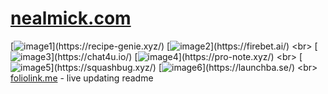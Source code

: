 # [nealmick.com](https://nealmick.com)
<!--- https://foliolink.me/ --->
[![image1](https://r2.foliolink.me/portfolio/portfolio/github/1/image1.png?)](https://recipe-genie.xyz/)
[![image2](https://r2.foliolink.me/portfolio/portfolio/github/1/image2.png?)](https://firebet.ai/)
<br>
[![image3](https://r2.foliolink.me/portfolio/portfolio/github/1/image3.png?)](https://chat4u.io/)
[![image4](https://r2.foliolink.me/portfolio/portfolio/github/1/image4.png?)](https://pro-note.xyz/)
<br>
[![image5](https://r2.foliolink.me/portfolio/portfolio/github/1/image5.png?)](https://squashbug.xyz/)
[![image6](https://r2.foliolink.me/portfolio/portfolio/github/1/image6.png?)](https://launchba.se/)
<br>
[foliolink.me](https://foliolink.me/app/dash) - live updating readme 

